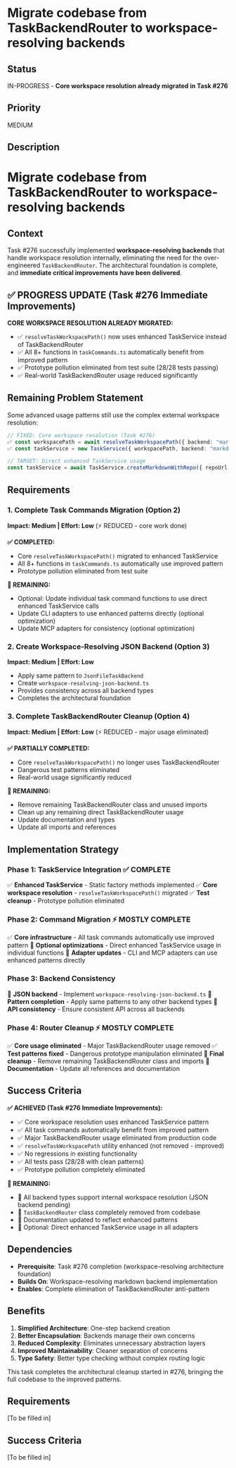 # Migrate codebase from TaskBackendRouter to workspace-resolving backends

## Status

IN-PROGRESS - **Core workspace resolution already migrated in Task #276**

## Priority

MEDIUM

## Description

# Migrate codebase from TaskBackendRouter to workspace-resolving backends

## Context

Task #276 successfully implemented **workspace-resolving backends** that handle workspace resolution internally, eliminating the need for the over-engineered `TaskBackendRouter`. The architectural foundation is complete, and **immediate critical improvements have been delivered**.

## ✅ PROGRESS UPDATE (Task #276 Immediate Improvements)

**CORE WORKSPACE RESOLUTION ALREADY MIGRATED:**
- ✅ `resolveTaskWorkspacePath()` now uses enhanced TaskService instead of TaskBackendRouter
- ✅ All 8+ functions in `taskCommands.ts` automatically benefit from improved pattern
- ✅ Prototype pollution eliminated from test suite (28/28 tests passing)
- ✅ Real-world TaskBackendRouter usage reduced significantly

## Remaining Problem Statement

Some advanced usage patterns still use the complex external workspace resolution:

```typescript
// FIXED: Core workspace resolution (Task #276)
✅ const workspacePath = await resolveTaskWorkspacePath({ backend: "markdown", repoUrl });
✅ const taskService = new TaskService({ workspacePath, backend: "markdown" });

// TARGET: Direct enhanced TaskService usage
const taskService = await TaskService.createMarkdownWithRepo({ repoUrl });
```

## Requirements

### 1. **Complete Task Commands Migration** (Option 2)
**Impact: Medium | Effort: Low** (⚡ REDUCED - core work done)

**✅ COMPLETED:**
- Core `resolveTaskWorkspacePath()` migrated to enhanced TaskService
- All 8+ functions in `taskCommands.ts` automatically use improved pattern
- Prototype pollution eliminated from test suite

**🔄 REMAINING:**
- Optional: Update individual task command functions to use direct enhanced TaskService calls
- Update CLI adapters to use enhanced patterns directly (optional optimization)
- Update MCP adapters for consistency (optional optimization)

### 2. **Create Workspace-Resolving JSON Backend** (Option 3)
**Impact: Medium | Effort: Low**

- Apply same pattern to `JsonFileTaskBackend`
- Create `workspace-resolving-json-backend.ts`
- Provides consistency across all backend types
- Completes the architectural foundation

### 3. **Complete TaskBackendRouter Cleanup** (Option 4)
**Impact: Medium | Effort: Low** (⚡ REDUCED - major usage eliminated)

**✅ PARTIALLY COMPLETED:**
- Core `resolveTaskWorkspacePath()` no longer uses TaskBackendRouter
- Dangerous test patterns eliminated
- Real-world usage significantly reduced

**🔄 REMAINING:**
- Remove remaining TaskBackendRouter class and unused imports
- Clean up any remaining direct TaskBackendRouter usage
- Update documentation and types
- Update all imports and references

## Implementation Strategy

### Phase 1: TaskService Integration ✅ COMPLETE
✅ **Enhanced TaskService** - Static factory methods implemented
✅ **Core workspace resolution** - `resolveTaskWorkspacePath()` migrated
✅ **Test cleanup** - Prototype pollution eliminated

### Phase 2: Command Migration ⚡ MOSTLY COMPLETE
✅ **Core infrastructure** - All task commands automatically use improved pattern
🔄 **Optional optimizations** - Direct enhanced TaskService usage in individual functions
🔄 **Adapter updates** - CLI and MCP adapters can use enhanced patterns directly

### Phase 3: Backend Consistency
🔄 **JSON backend** - Implement `workspace-resolving-json-backend.ts`
🔄 **Pattern completion** - Apply same patterns to any other backend types
🔄 **API consistency** - Ensure consistent API across all backends

### Phase 4: Router Cleanup ⚡ MOSTLY COMPLETE
✅ **Core usage eliminated** - Major TaskBackendRouter usage removed
✅ **Test patterns fixed** - Dangerous prototype manipulation eliminated
🔄 **Final cleanup** - Remove remaining TaskBackendRouter class and imports
🔄 **Documentation** - Update all references and documentation

## Success Criteria

**✅ ACHIEVED (Task #276 Immediate Improvements):**
- ✅ Core workspace resolution uses enhanced TaskService pattern
- ✅ All task commands automatically benefit from improved pattern
- ✅ Major TaskBackendRouter usage eliminated from production code
- ✅ `resolveTaskWorkspacePath` utility enhanced (not removed - improved)
- ✅ No regressions in existing functionality
- ✅ All tests pass (28/28 with clean patterns)
- ✅ Prototype pollution completely eliminated

**🔄 REMAINING:**
- 🔄 All backend types support internal workspace resolution (JSON backend pending)
- 🔄 `TaskBackendRouter` class completely removed from codebase
- 🔄 Documentation updated to reflect enhanced patterns
- 🔄 Optional: Direct enhanced TaskService usage in all adapters

## Dependencies

- **Prerequisite**: Task #276 completion (workspace-resolving architecture foundation)
- **Builds On**: Workspace-resolving markdown backend implementation
- **Enables**: Complete elimination of TaskBackendRouter anti-pattern

## Benefits

1. **Simplified Architecture**: One-step backend creation
2. **Better Encapsulation**: Backends manage their own concerns
3. **Reduced Complexity**: Eliminates unnecessary abstraction layers
4. **Improved Maintainability**: Cleaner separation of concerns
5. **Type Safety**: Better type checking without complex routing logic

This task completes the architectural cleanup started in #276, bringing the full codebase to the improved patterns.

## Requirements

[To be filled in]

## Success Criteria

[To be filled in]
